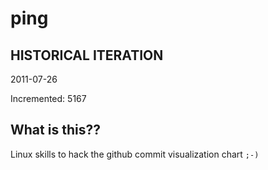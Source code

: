 # ping

## HISTORICAL ITERATION
2011-07-26

Incremented: 5167

## What is this?? 
Linux skills to hack the github commit visualization chart `;-)`
